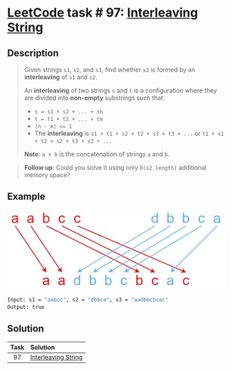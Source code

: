 # [LeetCode][leetcode] task # 97: [Interleaving String][task]

Description
-----------

> Given strings `s1`, `s2`, and `s3`,
> find whether `s3` is formed by an **interleaving** of `s1` and `s2`.
> 
> An **interleaving** of two strings `s` and `t` is a configuration
> where they are divided into **non-empty** substrings such that:
> 
> * `s = s1 + s2 + ... + sn`
> * `t = t1 + t2 + ... + tm`
> * `|n - m| <= 1`
> * The **interleaving** is `s1 + t1 + s2 + t2 + s3 + t3 + ...`
> or `t1 + s1 + t2 + s2 + t3 + s3 + ...`
> 
> **Note**: `a + b` is the concatenation of strings `a` and `b`.

> **Follow up**: Could you solve it using only `O(s2.length)` additional memory space?

 Example
-------

![interleaving.png](image/interleaving.png)

```sh
Input: s1 = "aabcc", s2 = "dbbca", s3 = "aadbbcbcac"
Output: true
```

Solution
--------

| Task | Solution                        |
|:----:|:--------------------------------|
|  97  | [Interleaving String][solution] |


[leetcode]: <http://leetcode.com/>
[task]: <https://leetcode.com/problems/interleaving-string/>
[solution]: <https://github.com/wellaxis/witalis-jkit/blob/main/module/tasks/src/main/java/com/witalis/jkit/tasks/core/task/leetcode/h1/p97/option/Practice.java>
